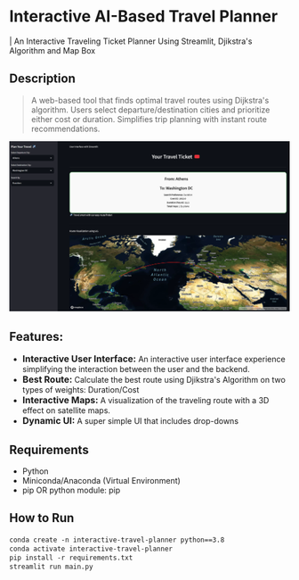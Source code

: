 # Interactive AI-Based Travel Planner
| An Interactive Traveling Ticket Planner Using Streamlit, Djikstra's Algorithm and Map Box 

## Description
> A web-based tool that finds optimal travel routes using Dijkstra's algorithm. Users select departure/destination cities and prioritize either cost or duration. Simplifies trip planning with instant route recommendations.

<img src="figures/background.png">

## Features:
- <span style="font-size: 16px; font-weight: bold;">Interactive User Interface:</span> An interactive user interface experience simplifying the interaction between the user and the backend.
- <span style="font-size: 16px; font-weight: bold;">Best Route: </span> Calculate the best route using Djikstra's Algorithm on two types of weights: Duration/Cost
- <span style="font-size: 16px; font-weight: bold;">Interactive Maps:</span> A visualization of the traveling route with a 3D effect on satellite maps.
- <span style="font-size: 16px; font-weight: bold;">Dynamic UI:</span> A super simple UI that includes drop-downs


## Requirements
- Python
- Miniconda/Anaconda (Virtual Environment)
- pip OR python module: pip

## How to Run
```
conda create -n interactive-travel-planner python==3.8
conda activate interactive-travel-planner
pip install -r requirements.txt
streamlit run main.py
```

